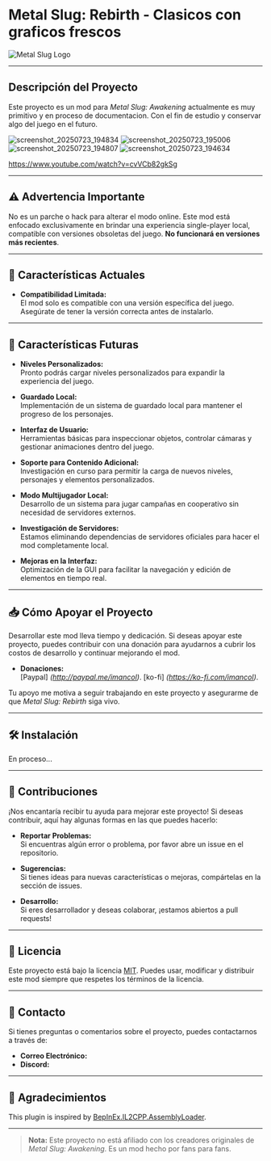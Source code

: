 # **Metal Slug: Rebirth - Clasicos con graficos frescos**

![Metal Slug Logo]()  


---

## **Descripción del Proyecto**

Este proyecto es un mod para *Metal Slug: Awakening* actualmente es muy primitivo y en proceso de documentacion. Con el fin de estudio y conservar algo del juego en el futuro.

![screenshot_20250723_194834](https://github.com/user-attachments/assets/38bbf16d-9d10-4428-a933-8970a3f03902)
![screenshot_20250723_195006](https://github.com/user-attachments/assets/c61500fb-2e31-4c0a-ad08-44c859d7bf64)
![screenshot_20250723_194807](https://github.com/user-attachments/assets/aae8994f-12db-4a99-8892-c64fa684a022)
![screenshot_20250723_194634](https://github.com/user-attachments/assets/af96b3d5-9e22-4079-9203-e70e3106ba25)

https://www.youtube.com/watch?v=cvVCb82gkSg

---

## **⚠️ Advertencia Importante**

No es un parche o hack para alterar el modo online. Este mod está enfocado exclusivamente en brindar una experiencia single-player local, compatible con versiones obsoletas del juego. **No funcionará en versiones más recientes**.

---

## **🌟 Características Actuales**

- **Compatibilidad Limitada:**  
  El mod solo es compatible con una versión específica del juego. Asegúrate de tener la versión correcta antes de instalarlo.

---

## **🚀 Características Futuras**

- **Niveles Personalizados:**  
  Pronto podrás cargar niveles personalizados para expandir la experiencia del juego.

- **Guardado Local:**  
  Implementación de un sistema de guardado local para mantener el progreso de los personajes.

- **Interfaz de Usuario:**  
  Herramientas básicas para inspeccionar objetos, controlar cámaras y gestionar animaciones dentro del juego.

- **Soporte para Contenido Adicional:**  
  Investigación en curso para permitir la carga de nuevos niveles, personajes y elementos personalizados.

- **Modo Multijugador Local:**  
  Desarrollo de un sistema para jugar campañas en cooperativo sin necesidad de servidores externos.

- **Investigación de Servidores:**  
  Estamos eliminando dependencias de servidores oficiales para hacer el mod completamente local.

- **Mejoras en la Interfaz:**  
  Optimización de la GUI para facilitar la navegación y edición de elementos en tiempo real.

---

## **📥 Cómo Apoyar el Proyecto**

Desarrollar este mod lleva tiempo y dedicación. Si deseas apoyar este proyecto, puedes contribuir con una donación para ayudarnos a cubrir los costos de desarrollo y continuar mejorando el mod.

- **Donaciones:**  
  [Paypal] *(http://paypal.me/imancol)*.
  [ko-fi] *(https://ko-fi.com/imancol)*.

Tu apoyo me motiva a seguir trabajando en este proyecto y asegurarme de que *Metal Slug: Rebirth* siga vivo.

---

## **🛠️ Instalación**

En proceso...

---

## **🤝 Contribuciones**

¡Nos encantaría recibir tu ayuda para mejorar este proyecto! Si deseas contribuir, aquí hay algunas formas en las que puedes hacerlo:

- **Reportar Problemas:**  
  Si encuentras algún error o problema, por favor abre un issue en el repositorio.

- **Sugerencias:**  
  Si tienes ideas para nuevas características o mejoras, compártelas en la sección de issues.

- **Desarrollo:**  
  Si eres desarrollador y deseas colaborar, ¡estamos abiertos a pull requests!

---

## 📜 Licencia

Este proyecto está bajo la licencia [MIT](LICENSE). Puedes usar, modificar y distribuir este mod siempre que respetes los términos de la licencia.

---

## 📧 Contacto

Si tienes preguntas o comentarios sobre el proyecto, puedes contactarnos a través de:

- **Correo Electrónico:** *[](otaksuport@gmail.com)*  
- **Discord:** *[](https://discord.gg/wFCUgWvSpM)*  

---

## 🙏 Agradecimientos

This plugin is inspired by [BepInEx.IL2CPP.AssemblyLoader](https://github.com/zongjingyao/BepInEx.IL2CPP.AssemblyLoader).

---

> **Nota:** Este proyecto no está afiliado con los creadores originales de *Metal Slug: Awakening*. Es un mod hecho por fans para fans.

